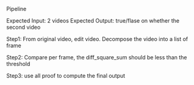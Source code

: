 Pipeline

Expected Input: 2 videos
Expected Output: true/flase on whether the second video

Step1:
From original video, edit video. Decompose the video into a list of frame

Step2:
Compare per frame, the diff_square_sum should be less than the threshold

Step3:
use all proof to compute the final output